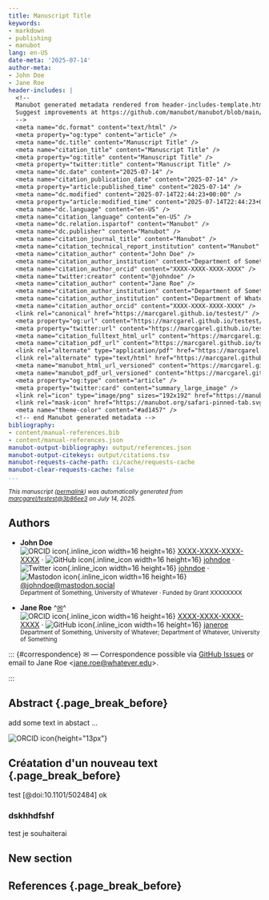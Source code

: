 ```yaml
---
title: Manuscript Title
keywords:
- markdown
- publishing
- manubot
lang: en-US
date-meta: '2025-07-14'
author-meta:
- John Doe
- Jane Roe
header-includes: |
  <!--
  Manubot generated metadata rendered from header-includes-template.html.
  Suggest improvements at https://github.com/manubot/manubot/blob/main/manubot/process/header-includes-template.html
  -->
  <meta name="dc.format" content="text/html" />
  <meta property="og:type" content="article" />
  <meta name="dc.title" content="Manuscript Title" />
  <meta name="citation_title" content="Manuscript Title" />
  <meta property="og:title" content="Manuscript Title" />
  <meta property="twitter:title" content="Manuscript Title" />
  <meta name="dc.date" content="2025-07-14" />
  <meta name="citation_publication_date" content="2025-07-14" />
  <meta property="article:published_time" content="2025-07-14" />
  <meta name="dc.modified" content="2025-07-14T22:44:23+00:00" />
  <meta property="article:modified_time" content="2025-07-14T22:44:23+00:00" />
  <meta name="dc.language" content="en-US" />
  <meta name="citation_language" content="en-US" />
  <meta name="dc.relation.ispartof" content="Manubot" />
  <meta name="dc.publisher" content="Manubot" />
  <meta name="citation_journal_title" content="Manubot" />
  <meta name="citation_technical_report_institution" content="Manubot" />
  <meta name="citation_author" content="John Doe" />
  <meta name="citation_author_institution" content="Department of Something, University of Whatever" />
  <meta name="citation_author_orcid" content="XXXX-XXXX-XXXX-XXXX" />
  <meta name="twitter:creator" content="@johndoe" />
  <meta name="citation_author" content="Jane Roe" />
  <meta name="citation_author_institution" content="Department of Something, University of Whatever" />
  <meta name="citation_author_institution" content="Department of Whatever, University of Something" />
  <meta name="citation_author_orcid" content="XXXX-XXXX-XXXX-XXXX" />
  <link rel="canonical" href="https://marcgarel.github.io/testest/" />
  <meta property="og:url" content="https://marcgarel.github.io/testest/" />
  <meta property="twitter:url" content="https://marcgarel.github.io/testest/" />
  <meta name="citation_fulltext_html_url" content="https://marcgarel.github.io/testest/" />
  <meta name="citation_pdf_url" content="https://marcgarel.github.io/testest/manuscript.pdf" />
  <link rel="alternate" type="application/pdf" href="https://marcgarel.github.io/testest/manuscript.pdf" />
  <link rel="alternate" type="text/html" href="https://marcgarel.github.io/testest/v/3b86ee339ca490a2c6b4154bd12574d803585f15/" />
  <meta name="manubot_html_url_versioned" content="https://marcgarel.github.io/testest/v/3b86ee339ca490a2c6b4154bd12574d803585f15/" />
  <meta name="manubot_pdf_url_versioned" content="https://marcgarel.github.io/testest/v/3b86ee339ca490a2c6b4154bd12574d803585f15/manuscript.pdf" />
  <meta property="og:type" content="article" />
  <meta property="twitter:card" content="summary_large_image" />
  <link rel="icon" type="image/png" sizes="192x192" href="https://manubot.org/favicon-192x192.png" />
  <link rel="mask-icon" href="https://manubot.org/safari-pinned-tab.svg" color="#ad1457" />
  <meta name="theme-color" content="#ad1457" />
  <!-- end Manubot generated metadata -->
bibliography:
- content/manual-references.bib
- content/manual-references.json
manubot-output-bibliography: output/references.json
manubot-output-citekeys: output/citations.tsv
manubot-requests-cache-path: ci/cache/requests-cache
manubot-clear-requests-cache: false
...
```







<small><em>
This manuscript
([permalink](https://marcgarel.github.io/testest/v/3b86ee339ca490a2c6b4154bd12574d803585f15/))
was automatically generated
from [marcgarel/testest@3b86ee3](https://github.com/marcgarel/testest/tree/3b86ee339ca490a2c6b4154bd12574d803585f15)
on July 14, 2025.
</em></small>



## Authors



+ **John Doe**
  <br>
    ![ORCID icon](images/orcid.svg){.inline_icon width=16 height=16}
    [XXXX-XXXX-XXXX-XXXX](https://orcid.org/XXXX-XXXX-XXXX-XXXX)
    · ![GitHub icon](images/github.svg){.inline_icon width=16 height=16}
    [johndoe](https://github.com/johndoe)
    · ![Twitter icon](images/twitter.svg){.inline_icon width=16 height=16}
    [johndoe](https://twitter.com/johndoe)
    · ![Mastodon icon](images/mastodon.svg){.inline_icon width=16 height=16}
    [\@johndoe@mastodon.social](https://mastodon.social/@johndoe)
    <br>
  <small>
     Department of Something, University of Whatever
     · Funded by Grant XXXXXXXX
  </small>

+ **Jane Roe**
  ^[✉](#correspondence)^<br>
    ![ORCID icon](images/orcid.svg){.inline_icon width=16 height=16}
    [XXXX-XXXX-XXXX-XXXX](https://orcid.org/XXXX-XXXX-XXXX-XXXX)
    · ![GitHub icon](images/github.svg){.inline_icon width=16 height=16}
    [janeroe](https://github.com/janeroe)
    <br>
  <small>
     Department of Something, University of Whatever; Department of Whatever, University of Something
  </small>


::: {#correspondence}
✉ — Correspondence possible via [GitHub Issues](https://github.com/marcgarel/testest/issues)
or email to
Jane Roe \<jane.roe@whatever.edu\>.


:::


## Abstract {.page_break_before}


add some text in abstact ...

![ORCID icon](images/orcid.svg){height="13px"}


## Créatation d'un nouveau text {.page_break_before}


test [@doi:10.1101/502484]
ok 

### dskhhdfshf


test je souhaiterai 



## New section 


## References {.page_break_before}

<!-- Explicitly insert bibliography here -->
<div id="refs"></div>


